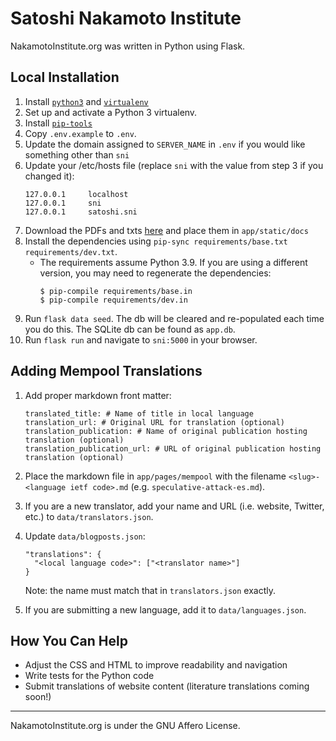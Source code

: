 # Satoshi Nakamoto Institute

NakamotoInstitute.org was written in Python using Flask.

## Local Installation

1. Install [`python3`](https://www.python.org/) and [`virtualenv`](https://virtualenv.pypa.io/en/latest/)
1. Set up and activate a Python 3 virtualenv.
1. Install [`pip-tools`](https://github.com/jazzband/pip-tools)
1. Copy `.env.example` to `.env`.
1. Update the domain assigned to `SERVER_NAME` in `.env` if you would like something other than `sni`
1. Update your /etc/hosts file (replace `sni` with the value from step 3 if you changed it):
    ```
    127.0.0.1     localhost
    127.0.0.1     sni
    127.0.0.1     satoshi.sni
    ```
1. Download the PDFs and txts [here](https://nakamotoinstitute.org/static/docs/sni-docs.zip) and place them in `app/static/docs`
1. Install the dependencies using `pip-sync requirements/base.txt requirements/dev.txt`.
    - The requirements assume Python 3.9. If you are using a different version, you may need to regenerate the dependencies:
      ```
      $ pip-compile requirements/base.in
      $ pip-compile requirements/dev.in
      ```
1. Run `flask data seed`. The db will be cleared and re-populated each time you do this. The SQLite db can be found as `app.db`.
1. Run `flask run` and navigate to `sni:5000` in your browser.

## Adding Mempool Translations

1. Add proper markdown front matter:
    ```
    translated_title: # Name of title in local language
    translation_url: # Original URL for translation (optional)
    translation_publication: # Name of original publication hosting translation (optional)
    translation_publication_url: # URL of original publication hosting translation (optional)
    ```
1. Place the markdown file in `app/pages/mempool` with the filename `<slug>-<language ietf code>.md` (e.g. `speculative-attack-es.md`).
1. If you are a new translator, add your name and URL (i.e. website, Twitter, etc.) to `data/translators.json`.
1. Update `data/blogposts.json`:
    ```
    "translations": {
      "<local language code>": ["<translator name>"]
    }
    ```
    Note: the name must match that in `translators.json` exactly.

1. If you are submitting a new language, add it to `data/languages.json`.

## How You Can Help

* Adjust the CSS and HTML to improve readability and navigation
* Write tests for the Python code
* Submit translations of website content (literature translations coming soon!)

***

NakamotoInstitute.org is under the GNU Affero License.
